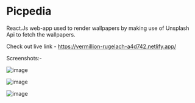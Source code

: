 # Picpedia
React.Js web-app used to render wallpapers by making use of Unsplash Api to fetch the wallpapers.

Check out live link - https://vermillion-rugelach-a4d742.netlify.app/

Screenshots:-

![image](https://user-images.githubusercontent.com/87596690/205498426-02151b38-2824-498b-ac89-60891847413b.png)

![image](https://user-images.githubusercontent.com/87596690/205498468-07980fe5-f2e4-4203-93ea-5eb8a864b3bc.png)

![image](https://user-images.githubusercontent.com/87596690/205498526-a5e69903-1005-4944-80ba-827c3ca37783.png)
